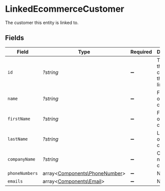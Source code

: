 # LinkedEcommerceCustomer

The customer this entity is linked to.


## Fields

| Field                                                                   | Type                                                                    | Required                                                                | Description                                                             | Example                                                                 |
| ----------------------------------------------------------------------- | ----------------------------------------------------------------------- | ----------------------------------------------------------------------- | ----------------------------------------------------------------------- | ----------------------------------------------------------------------- |
| `id`                                                                    | *?string*                                                               | :heavy_minus_sign:                                                      | The ID of the customer this entity is linked to.                        | 12345                                                                   |
| `name`                                                                  | *?string*                                                               | :heavy_minus_sign:                                                      | Full name of the customer                                               | John Doe                                                                |
| `firstName`                                                             | *?string*                                                               | :heavy_minus_sign:                                                      | First name of the customer                                              | John                                                                    |
| `lastName`                                                              | *?string*                                                               | :heavy_minus_sign:                                                      | Last name of the customer                                               | Doe                                                                     |
| `companyName`                                                           | *?string*                                                               | :heavy_minus_sign:                                                      | Company name of the customer                                            | Acme Inc.                                                               |
| `phoneNumbers`                                                          | array<[Components\PhoneNumber](../../Models/Components/PhoneNumber.md)> | :heavy_minus_sign:                                                      | N/A                                                                     |                                                                         |
| `emails`                                                                | array<[Components\Email](../../Models/Components/Email.md)>             | :heavy_minus_sign:                                                      | N/A                                                                     |                                                                         |